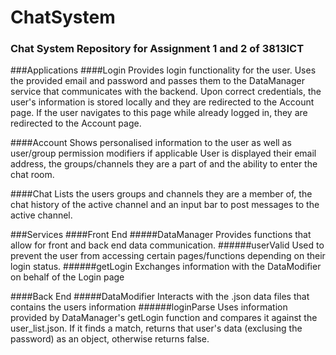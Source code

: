 # ChatSystem
### Chat System Repository for Assignment 1 and 2 of 3813ICT

###Applications
####Login
Provides login functionality for the user.
Uses the provided email and password and passes them to the DataManager service that communicates with the backend.
Upon correct credentials, the user's information is stored locally and they are redirected to the Account page.
If the user navigates to this page while already logged in, they are redirected to the Account page.

####Account
Shows personalised information to the user as well as user/group permission modifiers if applicable
User is displayed their email address, the groups/channels they are a part of and the ability to enter the chat room.

####Chat
Lists the users groups and channels they are a member of, the chat history of the active channel and an input bar to post messages to the active channel.

###Services
####Front End
#####DataManager
Provides functions that allow for front and back end data communication.
######userValid
Used to prevent the user from accessing certain pages/functions depending on their login status.
######getLogin
Exchanges information with the DataModifier on behalf of the Login page

####Back End
#####DataModifier
Interacts with the .json data files that contains the users information
######loginParse
Uses information provided by DataManager's getLogin function and compares it against the user_list.json. If it finds a match, returns that user's data (exclusing the password) as an object, otherwise returns false.